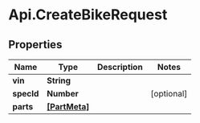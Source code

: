 # Api.CreateBikeRequest

## Properties

Name | Type | Description | Notes
------------ | ------------- | ------------- | -------------
**vin** | **String** |  | 
**specId** | **Number** |  | [optional] 
**parts** | [**[PartMeta]**](PartMeta.md) |  | 


